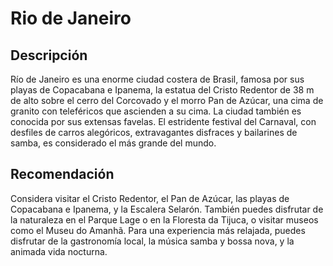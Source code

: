 # Rio de Janeiro

## Descripción
Río de Janeiro es una enorme ciudad costera de Brasil, famosa por sus playas de Copacabana e Ipanema, la estatua del Cristo Redentor de 38 m de alto sobre el cerro del Corcovado y el morro Pan de Azúcar, una cima de granito con teleféricos que ascienden a su cima. La ciudad también es conocida por sus extensas favelas. El estridente festival del Carnaval, con desfiles de carros alegóricos, extravagantes disfraces y bailarines de samba, es considerado el más grande del mundo.

## Recomendación
Considera visitar el Cristo Redentor, el Pan de Azúcar, las playas de Copacabana e Ipanema, y la Escalera Selarón. También puedes disfrutar de la naturaleza en el Parque Lage o en la Floresta da Tijuca, o visitar museos como el Museu do Amanhã. Para una experiencia más relajada, puedes disfrutar de la gastronomía local, la música samba y bossa nova, y la animada vida nocturna. 
